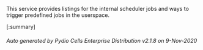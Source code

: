 






This service provides listings for the internal scheduler jobs and ways to trigger predefined jobs in the userspace.

[:summary]

###### Auto generated by Pydio Cells Enterprise Distribution v2.1.8 on 9-Nov-2020
